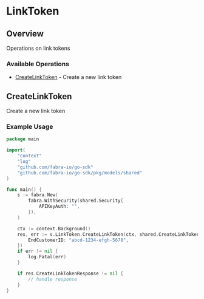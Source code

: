 # LinkToken

## Overview

Operations on link tokens

### Available Operations

* [CreateLinkToken](#createlinktoken) - Create a new link token

## CreateLinkToken

Create a new link token

### Example Usage

```go
package main

import(
	"context"
	"log"
	"github.com/fabra-io/go-sdk"
	"github.com/fabra-io/go-sdk/pkg/models/shared"
)

func main() {
    s := fabra.New(
        fabra.WithSecurity(shared.Security{
            APIKeyAuth: "",
        }),
    )

    ctx := context.Background()
    res, err := s.LinkToken.CreateLinkToken(ctx, shared.CreateLinkTokenRequest{
        EndCustomerID: "abcd-1234-efgh-5678",
    })
    if err != nil {
        log.Fatal(err)
    }

    if res.CreateLinkTokenResponse != nil {
        // handle response
    }
}
```
